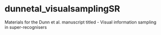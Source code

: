 # dunnetal_visualsamplingSR
Materials for the Dunn et al. manuscript titled - Visual information sampling in super-recognisers
